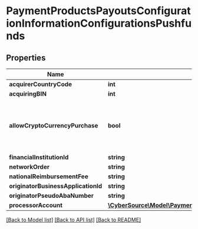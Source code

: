 # PaymentProductsPayoutsConfigurationInformationConfigurationsPushfunds

## Properties
Name | Type | Description | Notes
------------ | ------------- | ------------- | -------------
**acquirerCountryCode** | **int** | TBD | 
**acquiringBIN** | **int** | TBD | 
**allowCryptoCurrencyPurchase** | **bool** | This configuration allows a transaction to be flagged for cryptocurrency funds transfer. | [optional] 
**financialInstitutionId** | **string** | TBD | [optional] 
**networkOrder** | **string** | TBD | [optional] 
**nationalReimbursementFee** | **string** | TBD | [optional] 
**originatorBusinessApplicationId** | **string** | TBD | 
**originatorPseudoAbaNumber** | **string** | TBD | [optional] 
**processorAccount** | [**\CyberSource\Model\PaymentProductsPayoutsConfigurationInformationConfigurationsProcessorAccount[]**](PaymentProductsPayoutsConfigurationInformationConfigurationsProcessorAccount.md) | TBD | 

[[Back to Model list]](../README.md#documentation-for-models) [[Back to API list]](../README.md#documentation-for-api-endpoints) [[Back to README]](../README.md)


